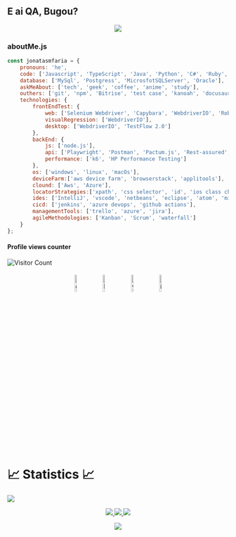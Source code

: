 ## E ai QA, Bugou?

<div align="center" width="50">
<a><img src="https://media0.giphy.com/media/7jpBG4WQHBYtQE3F5v/giphy.gif"></a> 
</div>

### aboutMe.js

```javascript
const jonatasmfaria = {
    pronouns: 'he',
    code: ['Javascript', 'TypeScript', 'Java', 'Python', 'C#', 'Ruby', 'Markdown', 'Pascal'],
    database: ['MySql', 'Postgress', 'MicrosfotSQLServer', 'Oracle'],
    askMeAbout: ['tech', 'geek', 'coffee', 'anime', 'study'],
    outhers: ['git', 'npm', 'Bitrise', 'test case', 'kanoah', 'docusaurus', 'mkdocs', 'bdd', 'gherkin', 'cucumber'],
    technologies: {
        frontEndTest: {
            web: ['Selenium Webdriver', 'Capybara', 'WebdriverIO', 'Robot Framework', 'TestProject', 'Playwright'],
            visualRegression: ['WebdriverIO'],
            desktop: ['WebdriverIO', 'TestFlow 2.0']
        },
        backEnd: {
            js: ['node.js'],
            api: ['Playwright', 'Postman', 'Pactum.js', 'Rest-assured', 'mocha', 'Robot Framework', 'http-party'],
            performance: ['k6', 'HP Performance Testing']
        },
        os: ['windows', 'linux', 'macOs'],
        deviceFarm:['aws device farm', 'browserstack', 'applitools'],
        clound: ['Aws', 'Azure'],
        locatorStrategies:['xpath', 'css selector', 'id', 'ios class chain', 'uiselector', 'ios predicate string'],
        ides: ['IntelliJ', 'vscode', 'netbeans', 'eclipse', 'atom', 'microsoft visual studio'],
        cicd: ['jenkins', 'azure devops', 'github actions'],
        managementTools: ['trello', 'azure', 'jira'],
        agileMethodologies: ['Kanban', 'Scrum', 'waterfall']
    }
};
```

#### Profile views counter
![Visitor Count](https://profile-counter.glitch.me/{jonatasmfaria}/count.svg)

<p align="center">
	<a href="https://github.com/jonatasmfaria"><img alt="github" width="10%" style="padding:5px" src="https://img.icons8.com/clouds/100/000000/github.png"/></a>
	<a href="https://www.linkedin.com/in/jonatasmfaria/"><img alt="linkedin" width="10%" style="padding:5px" src="https://img.icons8.com/clouds/100/000000/linkedin.png"/></a>
	<a href="https://www.youtube.com/channel/UCD2fgVj5Yt8roBtWHXDLykg"><img alt="youtube" width="10%" style="padding:5px" src="https://img.icons8.com/clouds/344/youtube.png"/></a>
	<a href="https://www.instagram.com/qajonatasmartins/"><img alt="instagram" width="10%" style="padding:5px" src="https://img.icons8.com/clouds/100/000000/instagram.png"/></a>
</p>
  
 # 📈 Statistics 📈
![](https://komarev.com/ghpvc/?username=jonatasmfaria&color=447ff7&label=Visitor+count)

<p align="center">
  <a href="https://github.com/jonatasmfaria">
    <img src="https://github-readme-stats.vercel.app/api?username=jonatasmfaria&show_icons=true&theme=github_dark&hide_border=true" />
    <img src="https://github-readme-streak-stats.herokuapp.com/?user=jonatasmfaria&theme=github-dark-blue&hide_border=true" />
    <img src="https://activity-graph.herokuapp.com/graph?username=jonatasmfaria&theme=react-dark" />
  </a>
</p>


<p  align="center">
<img src="https://user-images.githubusercontent.com/73097560/115834477-dbab4500-a447-11eb-908a-139a6edaec5c.gif">             
<br>

</div>
